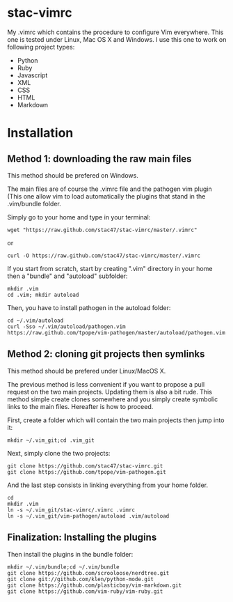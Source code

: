 stac-vimrc
==========

My .vimrc which contains the procedure to configure Vim everywhere.  This one
is tested under Linux, Mac OS X and Windows. I use this one to work on following project
types:

* Python
* Ruby
* Javascript
* XML
* CSS
* HTML
* Markdown

Installation
============

Method 1: downloading the raw main files
----------------------------------------

This method should be prefered on Windows.

The main files are of course the .vimrc file and the pathogen vim plugin (This
one allow vim to load automatically the plugins that stand in the .vim/bundle
folder.

Simply go to your home and type in your terminal:

    wget "https://raw.github.com/stac47/stac-vimrc/master/.vimrc"

or

    curl -O https://raw.github.com/stac47/stac-vimrc/master/.vimrc

If you start from scratch, start by creating ".vim" directory in your home then
a "bundle" and "autoload" subfolder:

    mkdir .vim
    cd .vim; mkdir autoload

Then, you have to install pathogen in the autoload folder:

    cd ~/.vim/autoload
    curl -Sso ~/.vim/autoload/pathogen.vim https://raw.github.com/tpope/vim-pathogen/master/autoload/pathogen.vim

Method 2: cloning git projects then symlinks
--------------------------------------------

This method should be prefered under Linux/MacOS X.

The previous method is less convenient if you want to propose a pull request on
the two main projects. Updating them is also a bit rude. This method simple
create clones somewhere and you simply create symbolic links to the main files.
Hereafter is how to proceed.

First, create a folder which will contain the two main projects then jump into
it:

    mkdir ~/.vim_git;cd .vim_git

Next, simply clone the two projects:

    git clone https://github.com/stac47/stac-vimrc.git
    git clone https://github.com/tpope/vim-pathogen.git

And the last step consists in linking everything from your home folder.

    cd
    mkdir .vim
    ln -s ~/.vim_git/stac-vimrc/.vimrc .vimrc
    ln -s ~/.vim_git/vim-pathogen/autoload .vim/autoload

Finalization: Installing the plugins
------------------------------------

Then install the plugins in the bundle folder:

    mkdir ~/.vim/bundle;cd ~/.vim/bundle
    git clone https://github.com/scrooloose/nerdtree.git
    git clone git://github.com/klen/python-mode.git
    git clone https://github.com/plasticboy/vim-markdown.git
    git clone https://github.com/vim-ruby/vim-ruby.git
